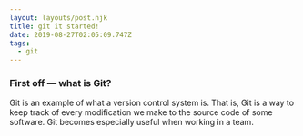 ```yaml
---
layout: layouts/post.njk
title: git it started!
date: 2019-08-27T02:05:09.747Z
tags:
  - git
---
```

<h3>First off — what is Git?</h3>

Git is an example of what a version control system is. That is, Git is a way to keep track of every modification we make to the source code of some software. Git becomes especially useful when working in a team.
